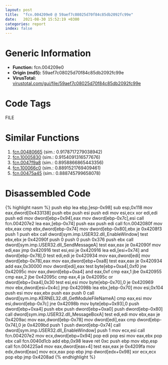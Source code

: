 ```yaml
---
layout: post
title:  "fcn.004209e0 @ 59aef7c08025d70f84c85db2092fc99e"
date:   2021-08-30 15:52:19 +0300
categories: report
index: false
---
```


# Generic Information
- **Function:** fcn.004209e0
- **Origin (md5):** 59aef7c08025d70f84c85db2092fc99e
- **VirusTotal:** [virustotal.com/gui/file/59aef7c08025d70f84c85db2092fc99e][virustotal_ref]

# Code Tags
<span class="tag" id="FILE">FILE</span>


# Similar Functions

1. [fcn.00480665][similar_1_ref] (sim.: 0.9178717279038942)
2. [fcn.10005830][similar_2_ref] (sim.: 0.9154091316577676)
3. [fcn.0047f9a8][similar_3_ref] (sim.: 0.8958866865443356)
4. [fcn.100066c0][similar_4_ref] (sim.: 0.8891521769409461)
5. [fcn.00475a45][similar_5_ref] (sim.: 0.888745799658078)


# Disassembled Code

{% highlight nasm %}
push ebp
lea ebp,[esp-0x98]
sub esp,0x118
mov eax,dword[0x433138]
push ebx
push esi
push edi
mov esi,ecx
xor edi,edi
push edi
mov dword[ebp+0x94],eax
mov dword[ebp-0x7c],esi
call fcn.004207e2
lea eax,[ebp-0x74]
push eax
push edi
call fcn.0042080f
mov ebx,eax
cmp ebx,dword[ebp-0x74]
mov dword[ebp-0x80],ebx
je 0x4208f3
push 1
push ebx
call dword[sym.imp.USER32.dll_EnableWindow]
test ebx,ebx
je 0x42090f
push 0
push 0
push 0x376
push ebx
call dword[sym.imp.USER32.dll_SendMessageA]
test eax,eax
je 0x42090f
mov edi,eax
jmp 0x420916
test esi,esi
je 0x420916
lea edi,[esi+0x74]
and dword[ebp-0x78],0
test edi,edi
je 0x420934
mov eax,dword[edi]
mov dword[ebp-0x78],eax
mov eax,dword[ebp+0xa8]
test eax,eax
je 0x420934
add eax,0x30000
mov dword[edi],eax
test byte[ebp+0xa4],0xf0
jne 0x42095c
mov eax,dword[ebp+0xa4]
and eax,0xf
cmp eax,1
jbe 0x420955
cmp eax,2
jbe 0x42095c
cmp eax,4
ja 0x42095c
or dword[ebp+0xa4],0x30
test esi,esi
mov byte[ebp-0x70],0
je 0x420969
mov ebx,dword[esi+0x4c]
jmp 0x42098b
lea ebx,[ebp-0x70]
mov esi,0x104
push esi
mov eax,ebx
push eax
push 0
call dword[sym.imp.KERNEL32.dll_GetModuleFileNameA]
cmp eax,esi
mov esi,dword[ebp-0x7c]
jne 0x42098b
mov byte[ebp+0x93],0
push dword[ebp+0xa4]
push ebx
push dword[ebp+0xa0]
push dword[ebp-0x80]
call dword[sym.imp.USER32.dll_MessageBoxA]
test edi,edi
mov ebx,eax
je 0x4209ac
mov eax,dword[ebp-0x78]
mov dword[edi],eax
cmp dword[ebp-0x74],0
je 0x4209bd
push 1
push dword[ebp-0x74]
call dword[sym.imp.USER32.dll_EnableWindow]
push 1
mov ecx,esi
call fcn.004207e2
mov ecx,dword[ebp+0x94]
pop edi
pop esi
mov eax,ebx
pop ebx
call fcn.0040d1cb
add ebp,0x98
leave
ret 0xc
push ebp
mov ebp,esp
call fcn.004225a4
mov eax,dword[eax+4]
test eax,eax
je 0x4209fa
mov edx,dword[eax]
mov ecx,eax
pop ebp
jmp dword[edx+0x98]
xor ecx,ecx
pop ebp
jmp 0x4208ad
{% endhighlight %}


[similar_1_ref]: /report/fcn.00480665@d96761eb00d2d97e2b6f5ffffed0b46a
[similar_2_ref]: /report/fcn.10005830@4c3818fdf32d89a09257dbc9d3e142ea
[similar_3_ref]: /report/fcn.0047f9a8@d96761eb00d2d97e2b6f5ffffed0b46a
[similar_4_ref]: /report/fcn.100066c0@4c3818fdf32d89a09257dbc9d3e142ea
[similar_5_ref]: /report/fcn.00475a45@d96761eb00d2d97e2b6f5ffffed0b46a
[virustotal_ref]: https://www.virustotal.com/gui/file/59aef7c08025d70f84c85db2092fc99e